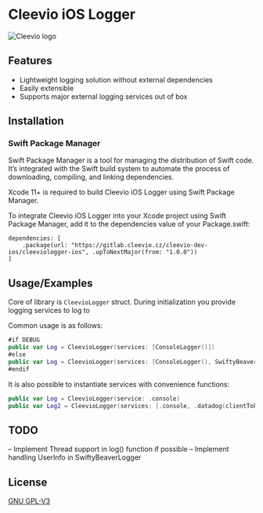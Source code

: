 
# Cleevio iOS Logger
![Cleevio logo](https://pbs.twimg.com/profile_images/1531970166946422790/e0DjgYzt_400x400.png)
## Features

- Lightweight logging solution without external dependencies
- Easily extensible
- Supports major external logging services out of box


## Installation

### Swift Package Manager
Swift Package Manager is a tool for managing the distribution of Swift code. It’s integrated with the Swift build system to automate the process of downloading, compiling, and linking dependencies.

Xcode 11+ is required to build Cleevio iOS Logger using Swift Package Manager.

To integrate Cleevio iOS Logger into your Xcode project using Swift Package Manager, add it to the dependencies value of your Package.swift:

```
dependencies: [
    .package(url: "https://gitlab.cleevio.cz/cleevio-dev-ios/cleeviologger-ios", .upToNextMajor(from: "1.0.0"))
]
```



## Usage/Examples

Core of library is `CleevioLogger` struct. During initialization you provide logging services to log to

Common usage is as follows: 
```swift
#if DEBUG
public var Log = CleevioLogger(services: [ConsoleLogger()])
#else
public var Log = CleevioLogger(services: [ConsoleLogger(), SwiftyBeaverLogger()])
#endif
```

It is also possible to instantiate services with convenience functions:
```swift
public var Log = CleevioLogger(service: .console)
public var Log2 = CleevioLogger(services: [.console, .datadog(clientToken: "", environment: "", serviceName: "")])
```

## TODO

– Implement Thread support in log() function if possible
– Implement handling UserInfo in SwiftyBeaverLogger

## License

[GNU GPL-V3](https://choosealicense.com/licenses/gpl-3.0/#)

